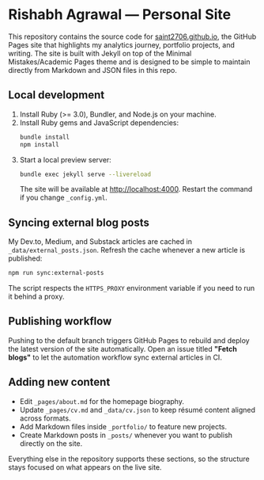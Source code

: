 # Rishabh Agrawal — Personal Site

This repository contains the source code for [saint2706.github.io](https://saint2706.github.io), the GitHub Pages site that highlights my analytics journey, portfolio projects, and writing. The site is built with Jekyll on top of the Minimal Mistakes/Academic Pages theme and is designed to be simple to maintain directly from Markdown and JSON files in this repo.

## Local development

1. Install Ruby (>= 3.0), Bundler, and Node.js on your machine.
2. Install Ruby gems and JavaScript dependencies:
   ```bash
   bundle install
   npm install
   ```
3. Start a local preview server:
   ```bash
   bundle exec jekyll serve --livereload
   ```
   The site will be available at <http://localhost:4000>. Restart the command if you change `_config.yml`.

## Syncing external blog posts

My Dev.to, Medium, and Substack articles are cached in `_data/external_posts.json`. Refresh the cache whenever a new article is published:

```bash
npm run sync:external-posts
```

The script respects the `HTTPS_PROXY` environment variable if you need to run it behind a proxy.

## Publishing workflow

Pushing to the default branch triggers GitHub Pages to rebuild and deploy the latest version of the site automatically. Open an issue titled **"Fetch blogs"** to let the automation workflow sync external articles in CI.

## Adding new content

- Edit `_pages/about.md` for the homepage biography.
- Update `_pages/cv.md` and `_data/cv.json` to keep résumé content aligned across formats.
- Add Markdown files inside `_portfolio/` to feature new projects.
- Create Markdown posts in `_posts/` whenever you want to publish directly on the site.

Everything else in the repository supports these sections, so the structure stays focused on what appears on the live site.
